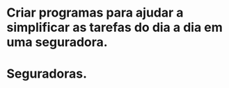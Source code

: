# Criar programas para ajudar a simplificar as tarefas do dia a dia em uma seguradora.
# Seguradoras.
